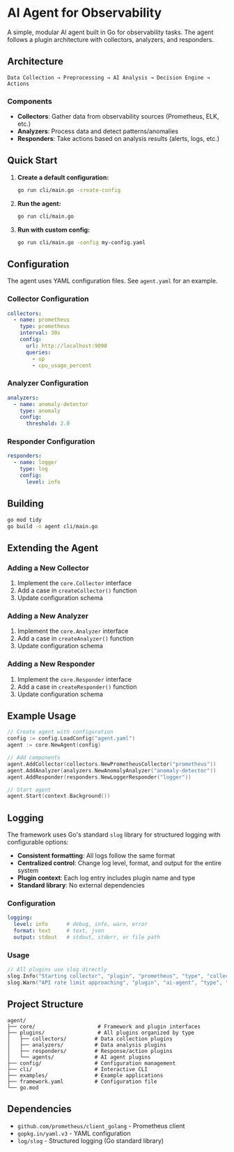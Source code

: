 # AI Agent for Observability

A simple, modular AI agent built in Go for observability tasks. The agent follows a plugin architecture with collectors, analyzers, and responders.

## Architecture

```
Data Collection → Preprocessing → AI Analysis → Decision Engine → Actions
```

### Components

- **Collectors**: Gather data from observability sources (Prometheus, ELK, etc.)
- **Analyzers**: Process data and detect patterns/anomalies
- **Responders**: Take actions based on analysis results (alerts, logs, etc.)

## Quick Start

1. **Create a default configuration:**
   ```bash
   go run cli/main.go -create-config
   ```

2. **Run the agent:**
   ```bash
   go run cli/main.go
   ```

3. **Run with custom config:**
   ```bash
   go run cli/main.go -config my-config.yaml
   ```

## Configuration

The agent uses YAML configuration files. See `agent.yaml` for an example.

### Collector Configuration
```yaml
collectors:
  - name: prometheus
    type: prometheus
    interval: 30s
    config:
      url: http://localhost:9090
      queries:
        - up
        - cpu_usage_percent
```

### Analyzer Configuration
```yaml
analyzers:
  - name: anomaly-detector
    type: anomaly
    config:
      threshold: 2.0
```

### Responder Configuration
```yaml
responders:
  - name: logger
    type: log
    config:
      level: info
```

## Building

```bash
go mod tidy
go build -o agent cli/main.go
```

## Extending the Agent

### Adding a New Collector

1. Implement the `core.Collector` interface
2. Add a case in `createCollector()` function
3. Update configuration schema

### Adding a New Analyzer

1. Implement the `core.Analyzer` interface
2. Add a case in `createAnalyzer()` function
3. Update configuration schema

### Adding a New Responder

1. Implement the `core.Responder` interface
2. Add a case in `createResponder()` function
3. Update configuration schema

## Example Usage

```go
// Create agent with configuration
config := config.LoadConfig("agent.yaml")
agent := core.NewAgent(config)

// Add components
agent.AddCollector(collectors.NewPrometheusCollector("prometheus"))
agent.AddAnalyzer(analyzers.NewAnomalyAnalyzer("anomaly-detector"))
agent.AddResponder(responders.NewLoggerResponder("logger"))

// Start agent
agent.Start(context.Background())
```

## Logging

The framework uses Go's standard `slog` library for structured logging with configurable options:

- **Consistent formatting**: All logs follow the same format
- **Centralized control**: Change log level, format, and output for the entire system
- **Plugin context**: Each log entry includes plugin name and type
- **Standard library**: No external dependencies

### Configuration

```yaml
logging:
  level: info      # debug, info, warn, error
  format: text     # text, json
  output: stdout   # stdout, stderr, or file path
```

### Usage

```go
// All plugins use slog directly
slog.Info("Starting collector", "plugin", "prometheus", "type", "collector")
slog.Warn("API rate limit approaching", "plugin", "ai-agent", "type", "agent")
```

## Project Structure

```
agent/
├── core/                    # Framework and plugin interfaces
├── plugins/                 # All plugins organized by type
│   ├── collectors/         # Data collection plugins
│   ├── analyzers/          # Data analysis plugins
│   ├── responders/         # Response/action plugins
│   └── agents/             # AI agent plugins
├── config/                 # Configuration management
├── cli/                    # Interactive CLI
├── examples/               # Example applications
├── framework.yaml          # Configuration file
└── go.mod
```

## Dependencies

- `github.com/prometheus/client_golang` - Prometheus client
- `gopkg.in/yaml.v3` - YAML configuration
- `log/slog` - Structured logging (Go standard library)
